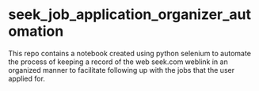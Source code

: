 # seek_job_application_organizer_automation
This repo contains a notebook created using python selenium to automate the process of keeping a record of the web seek.com weblink in an organized manner to facilitate following up with the jobs that the user applied for.
